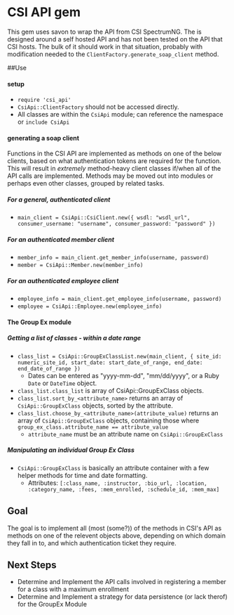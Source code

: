# CSI API gem

This gem uses savon to wrap the API from CSI SpectrumNG. The is designed around a self hosted API and has not been tested on the API that CSI hosts. The bulk of it should work in that situation, probably with modification needed to the `ClientFactory.generate_soap_client` method.

##Use
#### setup
+ `require 'csi_api'`
+ `CsiApi::ClientFactory` should not be accessed directly.
+ All classes are within the `CsiApi` module; can reference the namespace or `include CsiApi`

#### generating a soap client

Functions in the CSI API are implemented as methods on one of the below clients, based on what authentication tokens are required for the function. This will result in *extremely* method-heavy client classes if/when all of the API calls are implemented. Methods may be moved out into modules or perhaps even other classes, grouped by related tasks.

##### For a general, authenticated client
+ `main_client = CsiApi::CsiClient.new({ wsdl: "wsdl_url", consumer_username: "username", consumer_password: "password" })`

##### For an authenticated member client
+ `member_info = main_client.get_member_info(username, password)`
+ `member = CsiApi::Member.new(member_info)`

##### For an authenticated employee client
+ `employee_info = main_client.get_employee_info(username, password)`
+ `employee = CsiApi::Employee.new(employee_info)`

#### The Group Ex module
##### Getting a list of classes - within a date range

+ `class_list = CsiApi::GroupExClassList.new(main_client, { site_id: numeric_site_id, start_date: start_date_of_range, end_date: end_date_of_range })`
  + Dates can be entered as "yyyy-mm-dd", "mm/dd/yyyy", or a Ruby `Date` or `DateTime` object.
+ `class_list.class_list` is array of CsiApi::GroupExClass objects.
+ `class_list.sort_by_<attribute_name>` returns an array of `CsiApi::GroupExClass` objects, sorted by the attribute.
+ `class_list.choose_by_<attribute_name>(attribute_value)` returns an array of `CsiApi::GroupExClass` objects, containing those where `group_ex_class.attribute_name == attribute_value`
  + `attribute_name` must be an attribute name on `CsiApi::GroupExClass`

##### Manipulating an individual Group Ex Class
+ `CsiApi::GroupExClass` is basically an attribute container with a few helper methods for time and date formatting. 
  + Attributes: `[:class_name, :instructor, :bio_url, :location, :category_name, :fees, :mem_enrolled, :schedule_id, :mem_max]`

## Goal
The goal is to implement all (most (some?)) of the methods in CSI's API as methods on one of the relevent objects above, depending on which domain they fall in to, and which authentication ticket they require. 

## Next Steps
+ Determine and Implement the API calls involved in registering a member for a class with a maximum enrollment
+ Determine and Implement a strategy for data persistence (or lack therof) for the GroupEx Module
